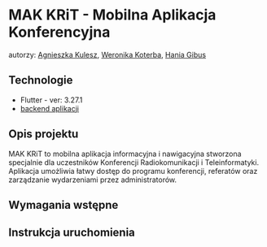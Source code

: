 # MAK KRiT - Mobilna Aplikacja Konferencyjna 
autorzy: [Agnieszka Kulesz](https://github.com/agatherat), [Weronika Koterba](https://github.com/weronikakoterba), [Hania Gibus](https://github.com/haniagibus)

## Technologie
- Flutter - ver: 3.27.1
- [backend aplikacji](https://github.com/akulesz/KRiT_2025_api)

## Opis projektu
MAK KRiT to mobilna aplikacja informacyjna i nawigacyjna stworzona specjalnie dla uczestników Konferencji Radiokomunikacji i Teleinformatyki. Aplikacja umożliwia łatwy dostęp do programu konferencji, referatów oraz zarządzanie wydarzeniami przez administratorów.
## Wymagania wstępne

## Instrukcja uruchomienia
